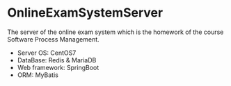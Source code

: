 # OnlineExamSystemServer
The server of the online exam system which is the homework of the course Software Process Management.
- Server OS: CentOS7
- DataBase: Redis & MariaDB
- Web framework: SpringBoot
- ORM: MyBatis

